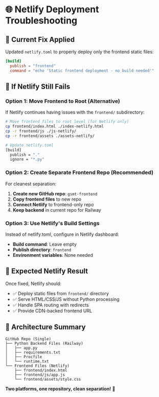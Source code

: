 # 🌐 Netlify Deployment Troubleshooting

## 🎯 **Current Fix Applied**

Updated `netlify.toml` to properly deploy only the frontend static files:

```toml
[build]
  publish = "frontend"
  command = "echo 'Static frontend deployment - no build needed'"
```

## 🔄 **If Netlify Still Fails**

### **Option 1: Move Frontend to Root** (Alternative)
If Netlify continues having issues with the `frontend/` subdirectory:

```bash
# Move frontend files to root level (for Netlify only)
cp frontend/index.html ./index-netlify.html  
cp -r frontend/js ./js-netlify/
cp -r frontend/assets ./assets-netlify/

# Update netlify.toml
[build]
  publish = "."
  ignore = "*.py"
```

### **Option 2: Create Separate Frontend Repo** (Recommended)
For cleanest separation:

1. **Create new GitHub repo**: `gsmt-frontend`
2. **Copy frontend files** to new repo
3. **Connect Netlify** to frontend-only repo
4. **Keep backend** in current repo for Railway

### **Option 3: Use Netlify's Build Settings**
Instead of netlify.toml, configure in Netlify dashboard:
- **Build command**: Leave empty
- **Publish directory**: `frontend`
- **Environment variables**: None needed

## 🚀 **Expected Netlify Result**

Once fixed, Netlify should:
- ✅ Deploy static files from `frontend/` directory
- ✅ Serve HTML/CSS/JS without Python processing
- ✅ Handle SPA routing with redirects
- ✅ Provide CDN-backed frontend URL

## 🔗 **Architecture Summary**

```
GitHub Repo (Single)
├── Python Backend Files (Railway)
│   ├── app.py
│   ├── requirements.txt
│   ├── Procfile
│   └── runtime.txt
└── Frontend Files (Netlify)
    ├── frontend/index.html
    ├── frontend/js/app.js
    └── frontend/assets/style.css
```

**Two platforms, one repository, clean separation!** 🎯
